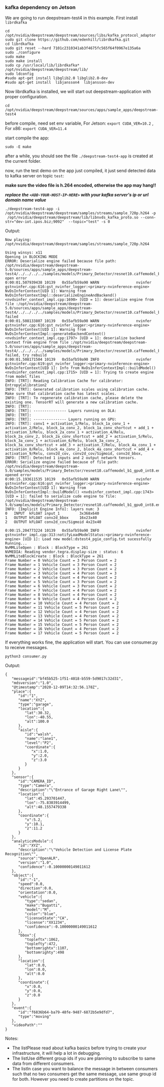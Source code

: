 ### kafka dependency on Jetson
We are going to run deepstream-test4 in this example. First install `librdkafka`


```
cd /opt/nvidia/deepstream/deepstream/sources/libs/kafka_protocol_adaptor
sudo git clone https://github.com/edenhill/librdkafka.git
cd librdkafka
sudo git reset --hard 7101c2310341ab3f4675fc565f64f0967e135a6a
sudo ./configure
sudo make
sudo make install
sudo cp /usr/local/lib/librdkafka* /opt/nvidia/deepstream/deepstream/lib/
sudo ldconfig
#sudo apt-get install libglib2.0 libglib2.0-dev
#sudo apt-get install  libjansson4  libjansson-dev
```
Now librdkafka is installed, we will start out deepstream-application with proper configuration.

`cd /opt/nvidia/deepstream/deepstream/sources/apps/sample_apps/deepstream-test4`

before compile, need set env variable, For Jetson: `export CUDA_VER=10.2` , For x86: `export CUDA_VER=11.4`

start compile the app:

`sudo -E make`

after a while, you should see the file `./deepstream-test4-app` is created at the current folder.

now, run the test demo on the app just compiled, it just send detected data to kafka server on topic `test`:


 **make sure the video file is h.264 encoded, otherwise the app may hang!!**

 **_replace the `<ADD-YOUR-HOST-IP-HERE>` with your kafka server's ip or url domain name value_** 


```
./deepstream-test4-app -i /opt/nvidia/deepstream/deepstream/samples/streams/sample_720p.h264 -p 
 /opt/nvidia/deepstream/deepstream/lib/libnvds_kafka_proto.so --conn-str="dev-iot.ipos.biz;9092"  --topic="test" -s 0
```

Output:

```
Now playing: /opt/nvidia/deepstream/deepstream/samples/streams/sample_720p.h264

Using winsys: x11 
Opening in BLOCKING MODE 
ERROR: Deserialize engine failed because file path: /opt/nvidia/deepstream/deepstream-5.0/sources/apps/sample_apps/deepstream-test4/../../../../samples/models/Primary_Detector/resnet10.caffemodel_b1_gpu0_int8.engine open error
0:00:01.507939438 10139   0x55afb59a90 WARN                 nvinfer gstnvinfer.cpp:616:gst_nvinfer_logger:<primary-nvinference-engine> NvDsInferContext[UID 1]: Warning from NvDsInferContextImpl::deserializeEngineAndBackend() <nvdsinfer_context_impl.cpp:1690> [UID = 1]: deserialize engine from file :/opt/nvidia/deepstream/deepstream-5.0/sources/apps/sample_apps/deepstream-test4/../../../../samples/models/Primary_Detector/resnet10.caffemodel_b1_gpu0_int8.engine failed
0:00:01.508133807 10139   0x55afb59a90 WARN                 nvinfer gstnvinfer.cpp:616:gst_nvinfer_logger:<primary-nvinference-engine> NvDsInferContext[UID 1]: Warning from NvDsInferContextImpl::generateBackendContext() <nvdsinfer_context_impl.cpp:1797> [UID = 1]: deserialize backend context from engine from file :/opt/nvidia/deepstream/deepstream-5.0/sources/apps/sample_apps/deepstream-test4/../../../../samples/models/Primary_Detector/resnet10.caffemodel_b1_gpu0_int8.engine failed, try rebuild
0:00:01.508171504 10139   0x55afb59a90 INFO                 nvinfer gstnvinfer.cpp:619:gst_nvinfer_logger:<primary-nvinference-engine> NvDsInferContext[UID 1]: Info from NvDsInferContextImpl::buildModel() <nvdsinfer_context_impl.cpp:1715> [UID = 1]: Trying to create engine from model files
INFO: [TRT]: Reading Calibration Cache for calibrator: EntropyCalibration2
INFO: [TRT]: Generated calibration scales using calibration cache. Make sure that calibration cache has latest scales.
INFO: [TRT]: To regenerate calibration cache, please delete the existing one. TensorRT will generate a new calibration cache.
INFO: [TRT]: 
INFO: [TRT]: --------------- Layers running on DLA: 
INFO: [TRT]: 
INFO: [TRT]: --------------- Layers running on GPU: 
INFO: [TRT]: conv1 + activation_1/Relu, block_1a_conv_1 + activation_2/Relu, block_1a_conv_2, block_1a_conv_shortcut + add_1 + activation_3/Relu, block_2a_conv_1 + activation_4/Relu, block_2a_conv_2, block_2a_conv_shortcut + add_2 + activation_5/Relu, block_3a_conv_1 + activation_6/Relu, block_3a_conv_2, block_3a_conv_shortcut + add_3 + activation_7/Relu, block_4a_conv_1 + activation_8/Relu, block_4a_conv_2, block_4a_conv_shortcut + add_4 + activation_9/Relu, conv2d_cov, conv2d_cov/Sigmoid, conv2d_bbox, 
INFO: [TRT]: Detected 1 inputs and 2 output network tensors.
ERROR: Serialize engine failed because of file path: /opt/nvidia/deepstream/deepstream-5.0/samples/models/Primary_Detector/resnet10.caffemodel_b1_gpu0_int8.engine opened error
0:00:15.193611535 10139   0x55afb59a90 WARN                 nvinfer gstnvinfer.cpp:616:gst_nvinfer_logger:<primary-nvinference-engine> NvDsInferContext[UID 1]: Warning from NvDsInferContextImpl::buildModel() <nvdsinfer_context_impl.cpp:1743> [UID = 1]: failed to serialize cude engine to file: /opt/nvidia/deepstream/deepstream-5.0/samples/models/Primary_Detector/resnet10.caffemodel_b1_gpu0_int8.engine
INFO: [Implicit Engine Info]: layers num: 3
0   INPUT  kFLOAT input_1         3x368x640       
1   OUTPUT kFLOAT conv2d_bbox     16x23x40        
2   OUTPUT kFLOAT conv2d_cov/Sigmoid 4x23x40         

0:00:15.204773224 10139   0x55afb59a90 INFO                 nvinfer gstnvinfer_impl.cpp:313:notifyLoadModelStatus:<primary-nvinference-engine> [UID 1]: Load new model:dstest4_pgie_config.txt sucessfully
Running...
NvMMLiteOpen : Block : BlockType = 261 
NVMEDIA: Reading vendor.tegra.display-size : status: 6 
NvMMLiteBlockCreate : Block : BlockType = 261 
Frame Number = 0 Vehicle Count = 3 Person Count = 2
Frame Number = 1 Vehicle Count = 3 Person Count = 2
Frame Number = 2 Vehicle Count = 3 Person Count = 2
Frame Number = 3 Vehicle Count = 4 Person Count = 3
Frame Number = 4 Vehicle Count = 4 Person Count = 2
Frame Number = 5 Vehicle Count = 3 Person Count = 2
Frame Number = 6 Vehicle Count = 3 Person Count = 2
Frame Number = 7 Vehicle Count = 4 Person Count = 2
Frame Number = 8 Vehicle Count = 4 Person Count = 2
Frame Number = 9 Vehicle Count = 4 Person Count = 2
Frame Number = 10 Vehicle Count = 4 Person Count = 2
Frame Number = 11 Vehicle Count = 5 Person Count = 2
Frame Number = 12 Vehicle Count = 4 Person Count = 2
Frame Number = 13 Vehicle Count = 4 Person Count = 2
Frame Number = 14 Vehicle Count = 5 Person Count = 2
Frame Number = 15 Vehicle Count = 5 Person Count = 2
Frame Number = 16 Vehicle Count = 4 Person Count = 2
Frame Number = 17 Vehicle Count = 5 Person Count = 2
```

If everything works fine, the application will start. You can use consumer.py to receive messages.

`python3 consumer.py`

Output:

```
{
   "messageid":"bf45b525-1f51-4018-b559-5d9017c32d31",
   "mdsversion":"1.0",
   "@timestamp":"2020-12-09T14:32:56.178Z",
   "place":{
      "id":"1",
      "name":"XYZ",
      "type":"garage",
      "location":{
         "lat":30.32,
         "lon":-40.55,
         "alt":100.0
      },
      "aisle":{
         "id":"walsh",
         "name":"lane1",
         "level":"P2",
         "coordinate":{
            "x":1.0,
            "y":2.0,
            "z":3.0
         }
      }
   },
   "sensor":{
      "id":"CAMERA_ID",
      "type":"Camera",
      "description":"\"Entrance of Garage Right Lane\"",
      "location":{
         "lat":45.293701447,
         "lon":-75.8303914499,
         "alt":48.1557479338
      },
      "coordinate":{
         "x":5.2,
         "y":10.1,
         "z":11.2
      }
   },
   "analyticsModule":{
      "id":"XYZ",
      "description":"\"Vehicle Detection and License Plate Recognition\"",
      "source":"OpenALR",
      "version":"1.0",
      "confidence":-0.10000000149011612
   },
   "object":{
      "id":"-1",
      "speed":0.0,
      "direction":0.0,
      "orientation":0.0,
      "vehicle":{
         "type":"sedan",
         "make":"Bugatti",
         "model":"M",
         "color":"blue",
         "licenseState":"CA",
         "license":"XX1234",
         "confidence":-0.10000000149011612
      },
      "bbox":{
         "topleftx":1062,
         "toplefty":472,
         "bottomrightx":1107,
         "bottomrighty":498
      },
      "location":{
         "lat":0.0,
         "lon":0.0,
         "alt":0.0
      },
      "coordinate":{
         "x":0.0,
         "y":0.0,
         "z":0.0
      }
   },
   "event":{
      "id":"f6836b64-ba79-48fe-9487-6872b5e9dfd7",
      "type":"moving"
   },
   "videoPath":""
}
```

Notes:
- The listPlease read about kafka basics before trying to create your infrastructure, it will help a lot in debugging.
- The listUse different group ids if you are planning to subscribe to same data from different consumers.
- The listIn case you want to balance the message in between consumers such that no two consumers get the same message, use same group id for both. However you need to create partitions on the topic.



